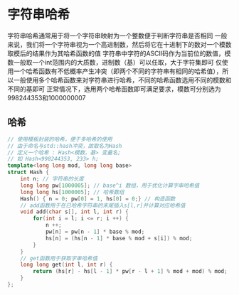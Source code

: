 # 字符串哈希
字符串哈希通常用于将一个字符串映射为一个整数便于判断字符串是否相同
一般来说，我们将一个字符串视为一个高进制数，然后将它在十进制下的数对一个模数取模后的结果作为其哈希函数的值
字符串中字符的ASCII码作为当前位的数值，模数一般取一个int范围内的大质数，进制数（基）可以任取，大于字符集即可
仅使用一个哈希函数有不低概率产生冲突（即两个不同的字符串有相同的哈希值），所以一般使用多个哈希函数来对字符串进行哈希，不同的哈希函数选用不同的模数和不同的基即可
正常情况下，选用两个哈希函数即可满足要求，模数可分别选为998244353和1000000007
## 哈希
```cpp
// 使用模板封装的哈希，便于多哈希的使用
// 由于命名与std::hash冲突，故取名为Hash
// 定义一个哈希 : Hash<模数，基> 变量名;
// 如 Hash<998244353, 233> h;
template<long long mod, long long base>
struct Hash {
	int n; // 字符串的长度
	long long pw[1000005]; // base^i 数组，用于优化计算字串哈希值
	long long hs[1000005]; // 哈希数组
	Hash() { n = 0; pw[0] = 1, hs[0] = 0;} // 构造函数
	// add函数用于在已哈希字符串的末尾插入s[l,r]并计算对应哈希值
	void add(char s[], int l, int r) {
		for(int i = l; i <= r; i ++) {
			n ++;
			pw[n] = pw[n - 1] * base % mod;
			hs[n] = (hs[n - 1] * base % mod + s[i]) % mod;
		}
	}
	// get函数用于获取字串哈希值
	long long get(int l, int r) {
		return (hs[r] - hs[l - 1] * pw[r - l + 1] % mod + mod) % mod;
	}
};
```
